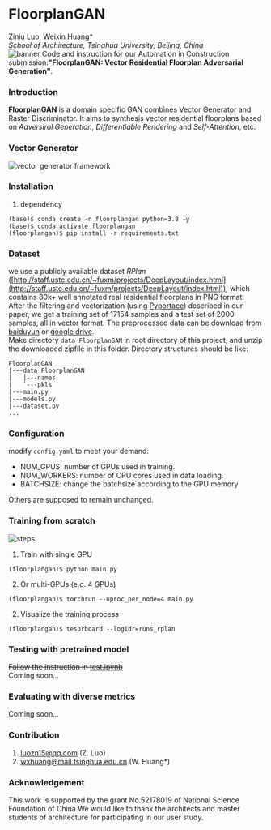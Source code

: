 # FloorplanGAN  
 Ziniu Luo, Weixin Huang*  
*School of Architecture, Tsinghua University, Beijing, China*  
![banner](./assets/graphical_abstract.png)
 Code and instruction for our Automation in Construction submission:**"FloorplanGAN: Vector Residential Floorplan Adversarial Generation"**.  
### Introduction  
**FloorplanGAN** is a domain specific GAN combines Vector Generator and Raster Discriminator. It aims to synthesis vector residential floorplans based on *Adversiral Generation*, *Differentiable Rendering* and *Self-Attention*, etc.

### Vector Generator
![vector generator framework](./assets/generator_framework.svg)
### Installation

1.  dependency  
```
(base)$ conda create -n floorplangan python=3.8 -y
(base)$ conda activate floorplangan
(floorplangan)$ pip install -r requirements.txt
``` 
### Dataset  
we use a publicly available dataset *RPlan* ([http://staff.ustc.edu.cn/~fuxm/projects/DeepLayout/index.html](http://staff.ustc.edu.cn/~fuxm/projects/DeepLayout/index.html)), which contains 80k+ well annotated real residential floorplans in PNG format.  
After the filtering and vectorization (using [Pyportace](https://pypi.org/project/pypotrace/)) described in our paper, we get a training set of 17154 samples and a test set of 2000 samples, all in vector format. The preprocessed data can be download from [baiduyun](https://pan.baidu.com/s/1giCKexJcZdzgi28Gg47ltw?pwd=2dqo) or [google drive](https://drive.google.com/file/d/1mW3YUt_RkATQY7-Q70VpprIgeyTS2EWP/view?usp=drive_link).  
Make directory `data_FloorplanGAN` in root directory of this project, and unzip the downloaded zipfile in this folder. 
Directory structures should be like:
```
FloorplanGAN
|---data_FloorplanGAN
|   |---names
|   `---pkls
|---main.py
|---models.py
|---dataset.py
...
```

### Configuration  
modify `config.yaml` to meet your demand:
- NUM_GPUS: number of GPUs used in training.
- NUM_WORKERS: number of CPU cores used in data loading.
- BATCHSIZE: change the batchsize according to the GPU memory. 

Others are supposed to remain unchanged.

### Training from scratch
 ![steps](./assets/steps.png)
1.  Train with single GPU
```
(floorplangan)$ python main.py
``` 
2. Or multi-GPUs (e.g. 4 GPUs)
```
(floorplangan)$ torchrun --nproc_per_node=4 main.py
```
2.  Visualize the training process  
``` 
(floorplangan)$ tesorboard --logidr=runs_rplan
``` 
### Testing with pretrained model
~~Follow the instruction in [test.ipynb](FloorPlanGAN.ipynb)~~  
Coming soon...
### Evaluating with diverse metrics
Coming soon...
### Contribution
1. luozn15@qq.com (Z. Luo)
2. wxhuang@mail.tsinghua.edu.cn (W. Huang*)
### Acknowledgement
This work is supported by the grant No.52178019 of National Science Foundation of China.We would like to thank the architects and master students of architecture for participating in our user study.

